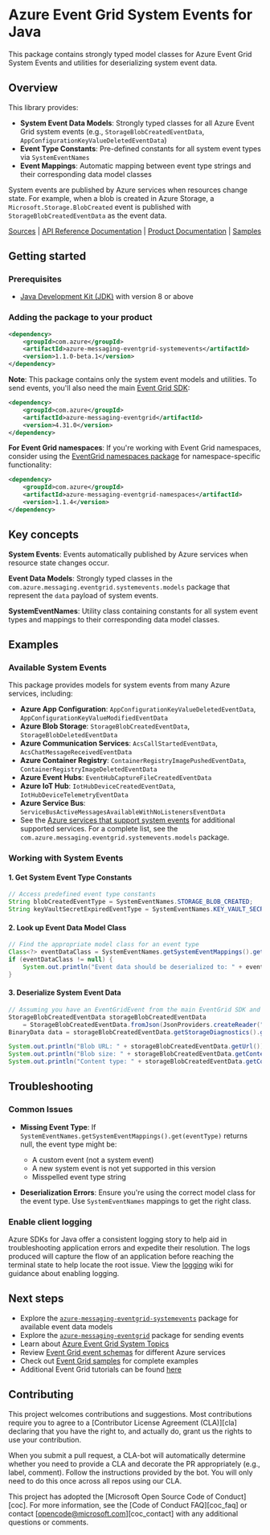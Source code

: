 # Azure Event Grid System Events for Java

This package contains strongly typed model classes for Azure Event Grid System Events and utilities for deserializing system event data.

## Overview

This library provides:
- **System Event Data Models**: Strongly typed classes for all Azure Event Grid system events (e.g., 
  `StorageBlobCreatedEventData`, `AppConfigurationKeyValueDeletedEventData`)
- **Event Type Constants**: Pre-defined constants for all system event types via `SystemEventNames`
- **Event Mappings**: Automatic mapping between event type strings and their corresponding data model classes

System events are published by Azure services when resources change state. For example, when a blob is created in Azure Storage, a `Microsoft.Storage.BlobCreated` event is published with `StorageBlobCreatedEventData` as the event data.

[Sources][sources] |
[API Reference Documentation][javadocs] |
[Product Documentation][service_docs] |
[Samples][samples]

## Getting started

### Prerequisites

- [Java Development Kit (JDK)][jdk] with version 8 or above

### Adding the package to your product

[//]: # ({x-version-update-start;com.azure:azure-messaging-eventgrid-systemevents;current})
```xml
<dependency>
    <groupId>com.azure</groupId>
    <artifactId>azure-messaging-eventgrid-systemevents</artifactId>
    <version>1.1.0-beta.1</version>
</dependency>
```
[//]: # ({x-version-update-end})

**Note**: This package contains only the system event models and utilities. To send events, you'll also need the 
main [Event Grid SDK][azure-messaging-eventgrid]:

[//]: # ({x-version-update-start;com.azure:azure-messaging-eventgrid;dependency})
```xml
<dependency>
    <groupId>com.azure</groupId>
    <artifactId>azure-messaging-eventgrid</artifactId>
    <version>4.31.0</version>
</dependency>
```
[//]: # ({x-version-update-end})

**For Event Grid namespaces**: If you're working with Event Grid namespaces, consider using the [EventGrid namespaces 
package](https://github.com/Azure/azure-sdk-for-java/tree/main/sdk/eventgrid/azure-messaging-eventgrid-namespaces) for 
namespace-specific functionality:

[//]: # ({x-version-update-start;com.azure:azure-messaging-eventgrid-namespaces;dependency})

```xml
<dependency>
    <groupId>com.azure</groupId>
    <artifactId>azure-messaging-eventgrid-namespaces</artifactId>
    <version>1.1.4</version>
</dependency>
```
[//]: # ({x-version-update-end})

## Key concepts

**System Events**: Events automatically published by Azure services when resource state changes occur.

**Event Data Models**: Strongly typed classes in the `com.azure.messaging.eventgrid.systemevents.models` package 
that represent the `data` payload of system events.

**SystemEventNames**: Utility class containing constants for all system event types and mappings to their corresponding data model classes.

## Examples

### Available System Events

This package provides models for system events from many Azure services, including:

- **Azure App Configuration**: `AppConfigurationKeyValueDeletedEventData`, `AppConfigurationKeyValueModifiedEventData`
- **Azure Blob Storage**: `StorageBlobCreatedEventData`, `StorageBlobDeletedEventData`
- **Azure Communication Services**: `AcsCallStartedEventData`, `AcsChatMessageReceivedEventData`
- **Azure Container Registry**: `ContainerRegistryImagePushedEventData`, `ContainerRegistryImageDeletedEventData`
- **Azure Event Hubs**: `EventHubCaptureFileCreatedEventData`
- **Azure IoT Hub**: `IotHubDeviceCreatedEventData`, `IotHubDeviceTelemetryEventData`
- **Azure Service Bus**: `ServiceBusActiveMessagesAvailableWithNoListenersEventData`
- See the [Azure services that support system events](https://learn.microsoft.com/azure/event-grid/system-topics#azure-services-that-support-system-topics) for additional supported services.
For a complete list, see the `com.azure.messaging.eventgrid.systemevents.models` package.

### Working with System Events

#### 1. Get System Event Type Constants

```java readme-sample-getSystemEventTypeConstants
// Access predefined event type constants
String blobCreatedEventType = SystemEventNames.STORAGE_BLOB_CREATED;
String keyVaultSecretExpiredEventType = SystemEventNames.KEY_VAULT_SECRET_NEAR_EXPIRY;
```

#### 2. Look up Event Data Model Class

```java readme-sample-lookupSystemEventClass
// Find the appropriate model class for an event type
Class<?> eventDataClass = SystemEventNames.getSystemEventMappings().get(eventType);
if (eventDataClass != null) {
    System.out.println("Event data should be deserialized to: " + eventDataClass.getSimpleName());
}
```

#### 3. Deserialize System Event Data

```java readme-sample-deserializeSystemEventData
// Assuming you have an EventGridEvent from the main EventGrid SDK and the event is Storage Blob Created event
StorageBlobCreatedEventData storageBlobCreatedEventData
    = StorageBlobCreatedEventData.fromJson(JsonProviders.createReader("payload"));
BinaryData data = storageBlobCreatedEventData.getStorageDiagnostics().get("batchId");

System.out.println("Blob URL: " + storageBlobCreatedEventData.getUrl());
System.out.println("Blob size: " + storageBlobCreatedEventData.getContentLength());
System.out.println("Content type: " + storageBlobCreatedEventData.getContentType());

```

## Troubleshooting

### Common Issues

- **Missing Event Type**: If `SystemEventNames.getSystemEventMappings().get(eventType)` returns null, the event type might be:
  - A custom event (not a system event)
  - A new system event is not yet supported in this version
  - Misspelled event type string

- **Deserialization Errors**: Ensure you're using the correct model class for the event type. Use `SystemEventNames` mappings to get the right class.

### Enable client logging
Azure SDKs for Java offer a consistent logging story to help aid in troubleshooting application errors and expedite
their resolution. The logs produced will capture the flow of an application before reaching the terminal state to help
locate the root issue. View the [logging][logging] wiki for guidance about enabling logging.

## Next steps

- Explore the [`azure-messaging-eventgrid-systemevents`][sources] package for available event data models
- Explore the [`azure-messaging-eventgrid`][azure-messaging-eventgrid] package for sending events
- Learn about [Azure Event Grid System Topics](https://learn.microsoft.com/azure/event-grid/system-topics)
- Review [Event Grid event schemas](https://learn.microsoft.com/azure/event-grid/event-schema) for different Azure services
- Check out [Event Grid samples][samples] for complete examples
- Additional Event Grid tutorials can be found [here][service_docs]

## Contributing

This project welcomes contributions and suggestions. Most contributions require you to agree to a
[Contributor License Agreement (CLA)][cla] declaring that you have the right to, and actually do, grant us the rights
to use your contribution.

When you submit a pull request, a CLA-bot will automatically determine whether you need to provide a CLA and decorate
the PR appropriately (e.g., label, comment). Follow the instructions provided by the bot. You will only need to
do this once across all repos using our CLA.

This project has adopted the [Microsoft Open Source Code of Conduct][coc]. For more information, see the
[Code of Conduct FAQ][coc_faq] or contact [opencode@microsoft.com][coc_contact] with any additional questions or comments.

<!-- LINKS -->
[product_documentation]: https://learn.microsoft.com/azure/event-grid/
[docs]: https://azure.github.io/azure-sdk-for-java/
[jdk]: https://learn.microsoft.com/azure/developer/java/fundamentals/
[logging]: https://github.com/Azure/azure-sdk-for-java/wiki/Logging-in-Azure-SDK
[azure-messaging-eventgrid]: https://github.com/Azure/azure-sdk-for-java/tree/main/sdk/eventgrid/azure-messaging-eventgrid
[service_docs]: https://learn.microsoft.com/azure/event-grid/
[samples]: https://github.com/Azure/azure-sdk-for-java/blob/main/sdk/eventgrid/azure-messaging-eventgrid/src/samples/java/com/azure/messaging/eventgrid
[sources]: https://github.com/Azure/azure-sdk-for-java/tree/main/sdk/eventgrid/azure-messaging-eventgrid-systemevents/src
[javadocs]: https://github.com/Azure/azure-sdk-for-java/tree/main/sdk/eventgrid/azure-messaging-eventgrid-systemevents/src
